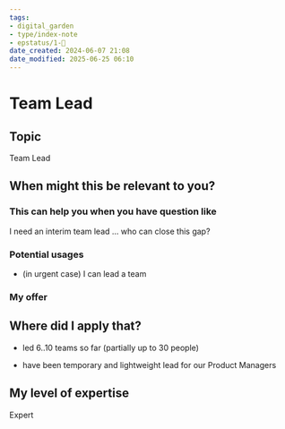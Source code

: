 ```yaml
---
tags: 
- digital_garden
- type/index-note
- epstatus/1-🌱
date_created: 2024-06-07 21:08
date_modified: 2025-06-25 06:10
---
```

# Team Lead

## Topic

Team Lead

## When might this be relevant to you?

### This can help you when you have question like

I need an interim team lead … who can close this gap?

### Potential usages

-   (in urgent case) I can lead a team

### My offer

## Where did I apply that?

-   led 6..10 teams so far (partially up to 30 people)
    
-   have been temporary and lightweight lead for our Product Managers

## My level of expertise

Expert